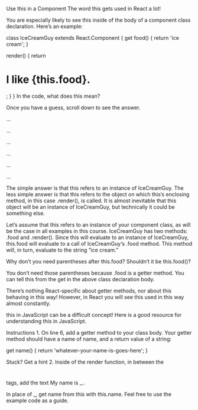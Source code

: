Use this in a Component
The word this gets used in React a lot!

You are especially likely to see this inside of the body of a component class declaration. Here’s an example:

class IceCreamGuy extends React.Component {
  get food() {
    return 'ice cream';
  }

  render() {
    return <h1>I like {this.food}.</h1>;
  }
}
In the code, what does this mean?

Once you have a guess, scroll down to see the answer.

…

…

…

…

…

…

The simple answer is that this refers to an instance of IceCreamGuy. The less simple answer is that this refers to the object on which this‘s enclosing method, in this case .render(), is called. It is almost inevitable that this object will be an instance of IceCreamGuy, but technically it could be something else.

Let’s assume that this refers to an instance of your component class, as will be the case in all examples in this course. IceCreamGuy has two methods: .food and .render(). Since this will evaluate to an instance of IceCreamGuy, this.food will evaluate to a call of IceCreamGuy‘s .food method. This method will, in turn, evaluate to the string “ice cream.”

Why don’t you need parentheses after this.food? Shouldn’t it be this.food()?

You don’t need those parentheses because .food is a getter method. You can tell this from the get in the above class declaration body.

There’s nothing React-specific about getter methods, nor about this behaving in this way! However, in React you will see this used in this way almost constantly.

this in JavaScript can be a difficult concept! Here is a good resource for understanding this in JavaScript.

Instructions
1.
On line 6, add a getter method to your class body. Your getter method should have a name of name, and a return value of a string:

get name() {
  return 'whatever-your-name-is-goes-here';
}

Stuck? Get a hint
2.
Inside of the render function, in between the <h1></h1> tags, add the text My name is _..

In place of _, get name from this with this.name. Feel free to use the example code as a guide.
